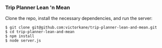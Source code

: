 ### Trip Planner Lean 'n Mean

Clone the repo, install the necessary dependencies, and run the server:

````
$ git clone git@github.com:victorkane/trip-planner-lean-and-mean.git
$ cd trip-planner-lean-and-mean
$ npm install
$ node server.js
````

